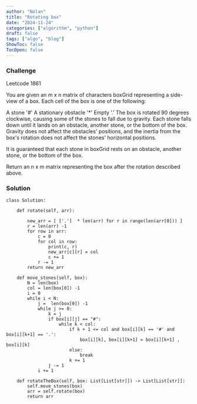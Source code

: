 ```yaml
---
author: "Nolan"
title: "Rotating box"
date: "2024-11-24"
categories: ["algorithm", "python"]
draft: false
tags: ["algo", "blog"]
ShowToc: false
TocOpen: false
---
```


###  Challenge

Leetcode 1861

You are given an m x n matrix of characters boxGrid representing a side-view of a box. Each cell of the box is one of the following:

A stone '#'
A stationary obstacle '*'
Empty '.'
The box is rotated 90 degrees clockwise, causing some of the stones to fall due to gravity. Each stone falls down until it lands on an obstacle, another stone, or the bottom of the box. Gravity does not affect the obstacles' positions, and the inertia from the box's rotation does not affect the stones' horizontal positions.

It is guaranteed that each stone in boxGrid rests on an obstacle, another stone, or the bottom of the box.

Return an n x m matrix representing the box after the rotation described above.


### Solution


```python3
class Solution:

    def rotate(self, arr):

        new_arr = [ ['.']  * len(arr) for r in range(len(arr[0])) ]
        r = len(arr) -1
        for row in arr:
            c = 0 
            for col in row:
                print(c, r)
                new_arr[c][r] = col
                c += 1
            r -= 1
        return new_arr
        
    def move_stones(self, box):
        N = len(box)
        col = len(box[0]) -1
        i = 0
        while i < N:
            j =  len(box[0]) -1
            while j >= 0:
                k = j
                if box[i][j] == "#":
                    while k < col:
                        if k + 1 <= col and box[i][k] == '#' and box[i][k+1] == '.':
                            box[i][k], box[i][k+1] = box[i][k+1] , box[i][k]
                        else:
                            break
                        k += 1
                j -= 1
            i += 1

    def rotateTheBox(self, box: List[List[str]]) -> List[List[str]]:
        self.move_stones(box)
        arr = self.rotate(box)
        return arr
```




